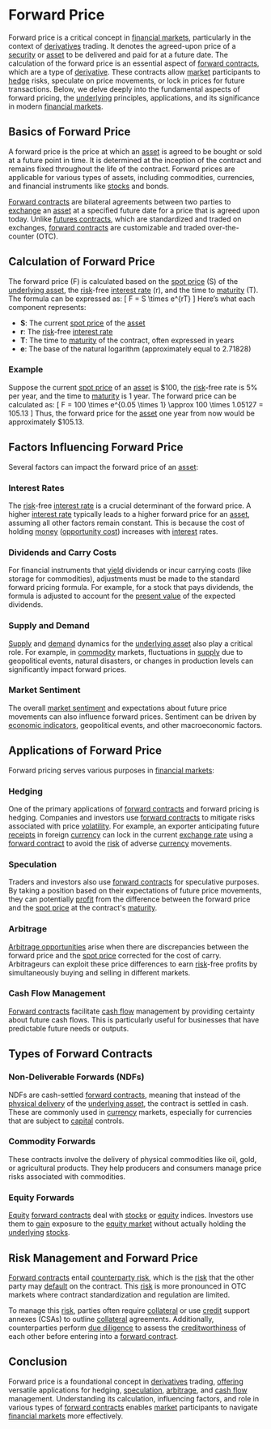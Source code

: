 # Forward Price

Forward price is a critical concept in [financial markets](../f/financial_market.md), particularly in the context of [derivatives](../d/derivatives.md) trading. It denotes the agreed-upon price of a [security](../s/security.md) or [asset](../a/asset.md) to be delivered and paid for at a future date. The calculation of the forward price is an essential aspect of [forward contracts](../f/forward_contracts.md), which are a type of [derivative](../d/derivative.md). These contracts allow [market](../m/market.md) participants to [hedge](../h/hedge.md) risks, speculate on price movements, or lock in prices for future transactions. Below, we delve deeply into the fundamental aspects of forward pricing, the [underlying](../u/underlying.md) principles, applications, and its significance in modern [financial markets](../f/financial_market.md).

## Basics of Forward Price

A forward price is the price at which an [asset](../a/asset.md) is agreed to be bought or sold at a future point in time. It is determined at the inception of the contract and remains fixed throughout the life of the contract. Forward prices are applicable for various types of assets, including commodities, currencies, and financial instruments like [stocks](../s/stock.md) and bonds.

[Forward contracts](../f/forward_contracts.md) are bilateral agreements between two parties to [exchange](../e/exchange.md) an [asset](../a/asset.md) at a specified future date for a price that is agreed upon today. Unlike [futures contracts](../f/futures_contracts.md), which are standardized and traded on exchanges, [forward contracts](../f/forward_contracts.md) are customizable and traded over-the-counter (OTC).

## Calculation of Forward Price

The forward price (F) is calculated based on the [spot price](../s/spot_price.md) (S) of the [underlying asset](../u/underlying_asset.md), the [risk](../r/risk.md)-free [interest rate](../i/interest_rate.md) (r), and the time to [maturity](../m/maturity.md) (T). The formula can be expressed as:
\[ F = S \times e^{rT} \]
Here’s what each component represents:

- **S**: The current [spot price](../s/spot_price.md) of the [asset](../a/asset.md)
- **r**: The [risk](../r/risk.md)-free [interest rate](../i/interest_rate.md)
- **T**: The time to [maturity](../m/maturity.md) of the contract, often expressed in years
- **e**: The base of the natural logarithm (approximately equal to 2.71828)

### Example

Suppose the current [spot price](../s/spot_price.md) of an [asset](../a/asset.md) is $100, the [risk](../r/risk.md)-free rate is 5% per year, and the time to [maturity](../m/maturity.md) is 1 year. The forward price can be calculated as:
\[ F = 100 \times e^{0.05 \times 1} \approx 100 \times 1.05127 = 105.13 \]
Thus, the forward price for the [asset](../a/asset.md) one year from now would be approximately $105.13.

## Factors Influencing Forward Price

Several factors can impact the forward price of an [asset](../a/asset.md):

### Interest Rates

The [risk](../r/risk.md)-free [interest rate](../i/interest_rate.md) is a crucial determinant of the forward price. A higher [interest rate](../i/interest_rate.md) typically leads to a higher forward price for an [asset](../a/asset.md), assuming all other factors remain constant. This is because the cost of holding [money](../m/money.md) ([opportunity cost](../o/opportunity_cost.md)) increases with [interest](../i/interest.md) rates.

### Dividends and Carry Costs

For financial instruments that [yield](../y/yield.md) dividends or incur carrying costs (like storage for commodities), adjustments must be made to the standard forward pricing formula. For example, for a stock that pays dividends, the formula is adjusted to account for the [present value](../p/present_value.md) of the expected dividends.

### Supply and Demand

[Supply](../s/supply.md) and [demand](../d/demand.md) dynamics for the [underlying asset](../u/underlying_asset.md) also play a critical role. For example, in [commodity](../c/commodity.md) markets, fluctuations in [supply](../s/supply.md) due to geopolitical events, natural disasters, or changes in production levels can significantly impact forward prices.

### Market Sentiment

The overall [market sentiment](../m/market_sentiment.md) and expectations about future price movements can also influence forward prices. Sentiment can be driven by [economic indicators](../e/economic_indicators.md), geopolitical events, and other macroeconomic factors.

## Applications of Forward Price

Forward pricing serves various purposes in [financial markets](../f/financial_market.md):

### Hedging

One of the primary applications of [forward contracts](../f/forward_contracts.md) and forward pricing is hedging. Companies and investors use [forward contracts](../f/forward_contracts.md) to mitigate risks associated with price [volatility](../v/volatility.md). For example, an exporter anticipating future [receipts](../r/receipt.md) in foreign [currency](../c/currency.md) can lock in the current [exchange rate](../e/exchange_rate.md) using a [forward contract](../f/forward_contract.md) to avoid the [risk](../r/risk.md) of adverse [currency](../c/currency.md) movements.

### Speculation

Traders and investors also use [forward contracts](../f/forward_contracts.md) for speculative purposes. By taking a position based on their expectations of future price movements, they can potentially [profit](../p/profit.md) from the difference between the forward price and the [spot price](../s/spot_price.md) at the contract's [maturity](../m/maturity.md).

### Arbitrage

[Arbitrage opportunities](../a/arbitrage_opportunities.md) arise when there are discrepancies between the forward price and the [spot price](../s/spot_price.md) corrected for the cost of carry. Arbitrageurs can exploit these price differences to earn [risk](../r/risk.md)-free profits by simultaneously buying and selling in different markets.

### Cash Flow Management

[Forward contracts](../f/forward_contracts.md) facilitate [cash flow](../c/cash_flow.md) management by providing certainty about future cash flows. This is particularly useful for businesses that have predictable future needs or outputs.

## Types of Forward Contracts

### Non-Deliverable Forwards (NDFs)

NDFs are cash-settled [forward contracts](../f/forward_contracts.md), meaning that instead of the [physical delivery](../p/physical_delivery_in_trading.md) of the [underlying asset](../u/underlying_asset.md), the contract is settled in cash. These are commonly used in [currency](../c/currency.md) markets, especially for currencies that are subject to [capital](../c/capital.md) controls.

### Commodity Forwards

These contracts involve the delivery of physical commodities like oil, gold, or agricultural products. They help producers and consumers manage price risks associated with commodities.

### Equity Forwards

[Equity](../e/equity.md) [forward contracts](../f/forward_contracts.md) deal with [stocks](../s/stock.md) or [equity](../e/equity.md) indices. Investors use them to [gain](../g/gain.md) exposure to the [equity market](../e/equity_market.md) without actually holding the [underlying](../u/underlying.md) [stocks](../s/stock.md).

## Risk Management and Forward Price

[Forward contracts](../f/forward_contracts.md) entail [counterparty risk](../c/counterparty_risk.md), which is the [risk](../r/risk.md) that the other party may [default](../d/default.md) on the contract. This [risk](../r/risk.md) is more pronounced in OTC markets where contract standardization and regulation are limited.

To manage this [risk](../r/risk.md), parties often require [collateral](../c/collateral.md) or use [credit](../c/credit.md) support annexes (CSAs) to outline [collateral](../c/collateral.md) agreements. Additionally, counterparties perform [due diligence](../d/due_diligence.md) to assess the [creditworthiness](../c/creditworthiness.md) of each other before entering into a [forward contract](../f/forward_contract.md).

## Conclusion

Forward price is a foundational concept in [derivatives](../d/derivatives.md) trading, [offering](../o/offering.md) versatile applications for hedging, [speculation](../s/speculation.md), [arbitrage](../a/arbitrage.md), and [cash flow](../c/cash_flow.md) management. Understanding its calculation, influencing factors, and role in various types of [forward contracts](../f/forward_contracts.md) enables [market](../m/market.md) participants to navigate [financial markets](../f/financial_market.md) more effectively.